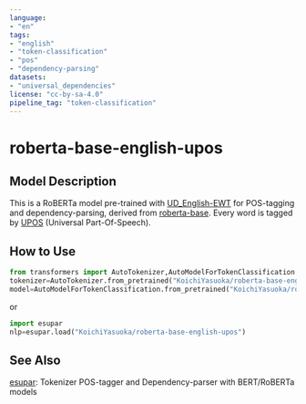 ```yaml
---
language:
- "en"
tags:
- "english"
- "token-classification"
- "pos"
- "dependency-parsing"
datasets:
- "universal_dependencies"
license: "cc-by-sa-4.0"
pipeline_tag: "token-classification"
---
```


# roberta-base-english-upos

## Model Description

This is a RoBERTa model pre-trained with [UD_English-EWT](https://github.com/UniversalDependencies/UD_English-EWT) for POS-tagging and dependency-parsing, derived from [roberta-base](https://huggingface.co/roberta-base). Every word is tagged by [UPOS](https://universaldependencies.org/u/pos/) (Universal Part-Of-Speech).

## How to Use

```py
from transformers import AutoTokenizer,AutoModelForTokenClassification
tokenizer=AutoTokenizer.from_pretrained("KoichiYasuoka/roberta-base-english-upos")
model=AutoModelForTokenClassification.from_pretrained("KoichiYasuoka/roberta-base-english-upos")
```

or

```py
import esupar
nlp=esupar.load("KoichiYasuoka/roberta-base-english-upos")
```

## See Also

[esupar](https://github.com/KoichiYasuoka/esupar): Tokenizer POS-tagger and Dependency-parser with BERT/RoBERTa models

